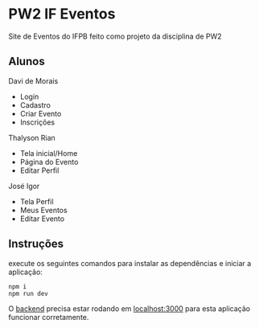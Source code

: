 # PW2 IF Eventos
Site de Eventos do IFPB feito como projeto da disciplina de PW2

## Alunos
Davi de Morais
- Login
- Cadastro
- Criar Evento
- Inscrições


Thalyson Rian

- Tela inicial/Home
- Página do Evento
- Editar Perfil

José Igor

- Tela Perfil
- Meus Eventos
- Editar Evento


## Instruções
execute os seguintes comandos para instalar as dependências e iniciar a aplicação:

```
npm i
npm run dev
```

O [backend](https://github.com/if-eventos/backend-if-eventos) precisa estar rodando em <localhost:3000> para esta aplicação funcionar corretamente.